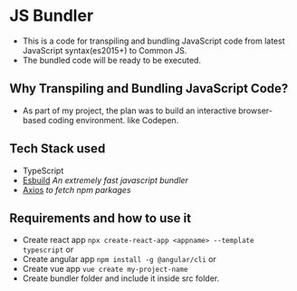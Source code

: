# JS Bundler
- This is a code for transpiling and bundling JavaScript code from latest JavaScript syntax(es2015+) to Common JS.
- The bundled code will be ready to be executed.

## Why Transpiling and Bundling JavaScript Code?
- As part of my project, the plan was to build an interactive browser-based coding environment. like Codepen.

## Tech Stack used
- TypeScript
- [Esbuild](https://esbuild.github.io/) *An extremely fast javascript bundler*
- [Axios](https://www.npmjs.com/package/axios) *to fetch npm parkages*

## Requirements and how to use it
- Create react app `npx create-react-app <appname> --template typescript` or
- Create angular app `npm install -g @angular/cli` or
- Create vue app `vue create my-project-name`
- Create bundler folder and include it inside src folder.



